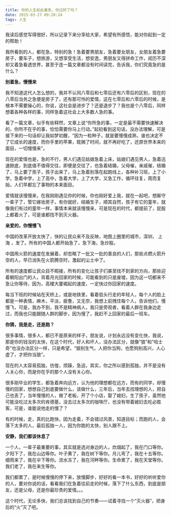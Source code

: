 ```yaml
---
title: 你的人生如此着急，你过好了吗？
date: 2015-03-27 09:20:24
tags: 人生
---
```

我读后感觉写得很好，所以记录下来分享给大家，希望有所感悟，能对你起到一定的帮助！

我所看到的人，都在急，特别的急！急着要男朋友，急着要女朋友，女朋友着急要房子，要车子，想旅游，又想享受生活，想安逸，男朋友又得拼命工作，阅历不深却又着急看透世界，甚至于连一篇文章都没有时间读完，告诉我，你们究竟急的是什么？

**别着急，慢慢来**

我不知道这代人怎么想的，我并不认同八零后和七零后还有六零后的区别，现在的八零后当务之急便是房子了，还有那可怜的爱情，这在七零后和六零后的时候，是根本不需要操心的，你说，这社会是进步了？还是退步了？我也是个八零后，同样想着各种各样的事，同样急着这社会上大多数人急的事。

看了一篇文章，似乎有些释然，文章上说“你所急的事，一定是最不需要快速解决的，你所不在乎的事，恰恰需要你马上行动。”起初看到这句话，没办法理解，可是接下来的一句话却让我如梦初醒，“因为一粒种子，就是要慢慢成熟，谁也决定不了它成长的速度，而你手里的苹果，耽搁了时间，就不再好吃了，还原世界本来的面目，一切慢慢来”。

现在的爱情也是，急的不行，男人们遇见姑娘急着上床，姑娘们遇见男人，急着迅速掀底，到底值不值得交往，即便是交往了，也急着结婚，父母催，亲戚催，结婚了，马上要了孩子，孩子出来了，马上急着别落在起跑线上，各种补习班，上了小学，急着中学，上了高中，急着大学，上了大学，又急工作，循环往复，周而复始，人们早都忘了事物的本来面目。

爱情就该慢慢来，在我刚刚遇见你的时候，你也刚好爱上我，就在一起吧，想厮守一辈子了，管它嫁妆房子，有你就好，结婚生子，顺其自然，孩子有它的童年，就像我们有过的童年一样，事情本来就该慢慢来，可是现在的时代，都提前了，屁股上都着火了，可是谁都找不到灭火器。

**亲爱的，你慢慢飞**

中国的改革开放太快了，快的让民众来不及反映，地图上圈里的城市，深圳， 上海 ，发了。所有的中国人都开始急了，急下海，急炒股。

中国用火箭的速度在发展着，却忽略了一批又一批的善良的人们，那些点燃火箭升空的人，早已消失在火箭腾空时，激起的尘土中了。

所有的速度都让民众目不暇接，所有的变化让孩子们甚至找不到家的方向，那些迎着朝阳出门的人，背着月光回家的时候，可能看到的只是废墟，因为这一切都来不急让你等待，因为，高楼大厦崛起的速度，一定快过你回家的速度。

每当下班的时候站在天桥上，或是地铁里，看着低头行走的年轻人，每个人的脸上都是一种表情，麻木，平淡，疲惫，又无奈，我想上前拽住每个人，告诉他们，慢慢飞，可是，我办不到，我不是精神病人，我只是旁观者，看着人群在我身边走过，而我也只能跟随人群的脚步，因为慢了，我赶不上回家的最后一班车。

**你猜，我是走，还是跑？**

很多事情，很多人，都已不是原来的样子，朋友说，计划永远没有变化快，我说，那是你的钱没的太快，在这个时代，好人和坏人，没办法区分，就像“狼”和“哈士奇”也没办法区分一样，只是希望，“狼别生气，人把你当狗，也愿狗别高兴，人心虚了，才把你当狼”。

现在的人太容易孤独，彷徨，烦躁，急迫，其实，你之所以感到孤独，并不是没有人关心你，而是你在乎的那个人没有关心你。

很多刚毕业的学生，都急着奔向远方，认为他的理想都在远方，而有的同学，却慢慢的回家，想想自己到底要做什么，该做什么，三年后，当年去找理想的人，把自己也丢了，当年慢慢的人，做了老板，开了个小店，娶了媳妇，生了孩子，虽然他可能没吃过太多次的肯德基，没去过太多次的咖啡厅，也没有带着媳妇去吃必胜客，可是，谁能说他走的慢了？

有的时候，走，真的比跑快，因为走着，不会错过风景，知道目标；而跑的人，会落下太多的人，最后孤独一人，因为你跑的太快，别人跟不上。

**安静，我们都该休息了**

一个人，一辈子最重要的事，其实就是选对身边的人，炊烟起了，我在门口等你。夕阳下了，我在山边等你。叶子黄了，我在树下等你。月儿弯了，我在十五等你。细雨来了，我在伞下等你。流水冻了，我在河畔等你。生命累了，我在天堂等你。我们老了，我在来生等你。

我们都累了，是时候慢慢的停下来，放慢脚步，好好的看一本书，好好的听听爱你的人，要对你说的话，看看我们在急着往前走的时候，落下了什么东西，到底是朋友，还是父母，还是你最珍贵的爱情。。。

这个时代，无论多快，我们总该找到自己的节奏——试着寻找一个“灭火器”，把身后的“火”灭了吧。
